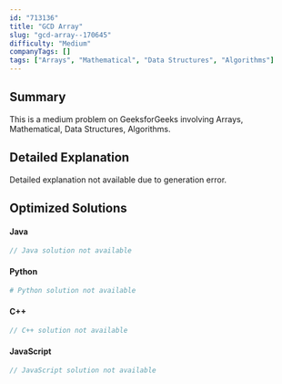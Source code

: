 ```yaml
---
id: "713136"
title: "GCD Array"
slug: "gcd-array--170645"
difficulty: "Medium"
companyTags: []
tags: ["Arrays", "Mathematical", "Data Structures", "Algorithms"]
---
```


## Summary

This is a medium problem on GeeksforGeeks involving Arrays, Mathematical, Data Structures, Algorithms.

## Detailed Explanation

Detailed explanation not available due to generation error.

## Optimized Solutions

#### Java
```java
// Java solution not available
```

#### Python
```python
# Python solution not available
```

#### C++
```cpp
// C++ solution not available
```

#### JavaScript
```javascript
// JavaScript solution not available
```